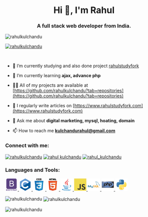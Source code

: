 <h1 align="center">Hi 👋, I'm Rahul</h1>
<h3 align="center">A full stack web developer from India.</h3>

<p align="left"> <img src="https://komarev.com/ghpvc/?username=rahulkulchandu&label=Profile%20views&color=0e75b6&style=flat" alt="rahulkulchandu" /> </p>

<p align="left"> <a href="https://github.com/ryo-ma/github-profile-trophy"><img src="https://github-profile-trophy.vercel.app/?username=rahulkulchandu" alt="rahulkulchandu" /></a> </p>

<p align="left"> <a href="https://twitter.com/" target="blank"><img src="https://img.shields.io/twitter/follow/?logo=twitter&style=for-the-badge" alt="" /></a> </p>

- 🔭 I’m currently studying and also done project [rahulstudyfork](https://www.rahulstudyfork.com)

- 🌱 I’m currently learning **ajax, advance php**

- 👨‍💻 All of my projects are available at [https://github.com/rahulkulchandu?tab=repositories](https://github.com/rahulkulchandu?tab=repositories)

- 📝 I regularly write articles on [https://www.rahulstudyfork.com](https://www.rahulstudyfork.com)

- 💬 Ask me about **digital marketing, mysql, hoating, domain**

- 📫 How to reach me **kulchandurahul@gmail.com**

<h3 align="left">Connect with me:</h3>
<p align="left">
<a href="https://linkedin.com/in/rahulkulchandu" target="blank"><img align="center" src="https://raw.githubusercontent.com/rahuldkjain/github-profile-readme-generator/master/src/images/icons/Social/linked-in-alt.svg" alt="rahulkulchandu" height="30" width="40" /></a>
<a href="https://fb.com/rahul kulchandu" target="blank"><img align="center" src="https://raw.githubusercontent.com/rahuldkjain/github-profile-readme-generator/master/src/images/icons/Social/facebook.svg" alt="rahul kulchandu" height="30" width="40" /></a>
<a href="https://instagram.com/rahul_kulchandu_" target="blank"><img align="center" src="https://raw.githubusercontent.com/rahuldkjain/github-profile-readme-generator/master/src/images/icons/Social/instagram.svg" alt="rahul_kulchandu" height="30" width="40" /></a>
</p>

<h3 align="left">Languages and Tools:</h3>
<p align="left"> <a href="https://getbootstrap.com" target="_blank" rel="noreferrer"> <img src="https://raw.githubusercontent.com/devicons/devicon/master/icons/bootstrap/bootstrap-plain-wordmark.svg" alt="bootstrap" width="40" height="40"/> </a> <a href="https://www.cprogramming.com/" target="_blank" rel="noreferrer"> <img src="https://raw.githubusercontent.com/devicons/devicon/master/icons/c/c-original.svg" alt="c" width="40" height="40"/> </a> <a href="https://www.w3schools.com/css/" target="_blank" rel="noreferrer"> <img src="https://raw.githubusercontent.com/devicons/devicon/master/icons/css3/css3-original-wordmark.svg" alt="css3" width="40" height="40"/> </a> <a href="https://www.w3.org/html/" target="_blank" rel="noreferrer"> <img src="https://raw.githubusercontent.com/devicons/devicon/master/icons/html5/html5-original-wordmark.svg" alt="html5" width="40" height="40"/> </a> <a href="https://www.java.com" target="_blank" rel="noreferrer"> <img src="https://raw.githubusercontent.com/devicons/devicon/master/icons/java/java-original.svg" alt="java" width="40" height="40"/> </a> <a href="https://developer.mozilla.org/en-US/docs/Web/JavaScript" target="_blank" rel="noreferrer"> <img src="https://raw.githubusercontent.com/devicons/devicon/master/icons/javascript/javascript-original.svg" alt="javascript" width="40" height="40"/> </a> <a href="https://www.mysql.com/" target="_blank" rel="noreferrer"> <img src="https://raw.githubusercontent.com/devicons/devicon/master/icons/mysql/mysql-original-wordmark.svg" alt="mysql" width="40" height="40"/> </a> <a href="https://www.php.net" target="_blank" rel="noreferrer"> <img src="https://raw.githubusercontent.com/devicons/devicon/master/icons/php/php-original.svg" alt="php" width="40" height="40"/> </a> <a href="https://www.python.org" target="_blank" rel="noreferrer"> <img src="https://raw.githubusercontent.com/devicons/devicon/master/icons/python/python-original.svg" alt="python" width="40" height="40"/> </a> </p>

<p><img align="left" src="https://github-readme-stats.vercel.app/api/top-langs?username=rahulkulchandu&show_icons=true&locale=en&layout=compact" alt="rahulkulchandu" /></p>

<p>&nbsp;<img align="center" src="https://github-readme-stats.vercel.app/api?username=rahulkulchandu&show_icons=true&locale=en" alt="rahulkulchandu" /></p>

<p><img align="center" src="https://github-readme-streak-stats.herokuapp.com/?user=rahulkulchandu&" alt="rahulkulchandu" /></p>















